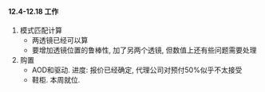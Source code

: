#### 12.4-12.18 工作
1. 模式匹配计算
	* 两透镜已经可以算
	* 要增加透镜位置的鲁棒性, 加了另两个透镜, 但数值上还有些问题需要处理
2. 购置
	* AOD和驱动. 进度: 报价已经确定, 代理公司对预付50%似乎不太接受
	* 鞋柜. 本周就位.